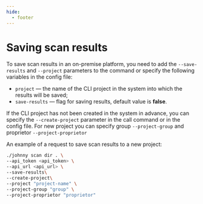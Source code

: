 ```yaml
---
hide:
  - footer
---
```


# Saving scan results

To save scan results in an on-premise platform, you need to add the `--save-results` and `--project` parameters to the command or specify the following variables in the config file:

- `project` — the name of the CLI project in the system into which the results will be saved;
- `save-results` — flag for saving results, default value is **false**.

If the CLI project has not been created in the system in advance, you can specify the `--create-project` parameter in the call command or in the config file.
For new project you can specify group `--project-group` and proprietor `--project-proprietor`

An example of a request to save scan results to a new project:

```bash
./johnny scan dir . \
--api_token <api_token> \
--api_url <api_url> \
--save-results\
--create-project\
--project "project-name" \
--project-group "group" \
--project-proprietor "proprietor"
```
